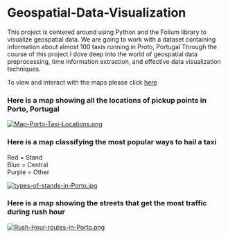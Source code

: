 # Geospatial-Data-Visualization
This project is centered around using Python and the Folium library to visualize geospatial data. We are going to work with a dataset containing information about almost 100 taxis running in Proto, Portugal Through the course of this project I dove deep into the world of geospatial data preprocessing, time information extraction, and effective data visualization techniques. 

To view and interact with the maps please click [here](https://nbviewer.org/github/aburda531/Geospatial-Data-Visualization/blob/main/Geospatial%20Data%20Visualization.ipynb) 

### Here is a map showing all the locations of pickup points in Porto, Portugal
[![Map-Porto-Taxi-Locations.png](https://i.postimg.cc/25MCcKKy/Map-Porto-Taxi-Locations.png)](https://postimg.cc/mc3xh8RW)

### Here is a map classifying the most popular ways to hail a taxi 
Red = Stand<br>
Blue = Central<br>
Purple = Other<br>

[![types-of-stands-in-Porto.jpg](https://i.postimg.cc/KzDskKBb/types-of-stands-in-Porto.jpg)](https://postimg.cc/34WZzxtf)

### Here is a map showing the streets that get the most traffic during rush hour

[![Rush-Hour-routes-in-Porto.png](https://i.postimg.cc/Rhn6ptd5/Rush-Hour-routes-in-Porto.png)](https://postimg.cc/WqT1hhxX)
